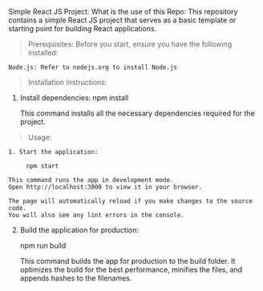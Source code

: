 Simple React JS Project:
What is the use of this Repo:
This repository contains a simple React JS project that serves as a basic template or starting point for building React applications.

 > Prerequisites:
    Before you start, ensure you have the following installed:

    Node.js: Refer to nodejs.org to install Node.js

 > Installation Instructions:

 1. Install dependencies:
    npm install

    This command installs all the necessary dependencies required for the project.

  > Usage:

    1. Start the application:
    
         npm start

    This command runs the app in development mode.
    Open http://localhost:3000 to view it in your browser.

    The page will automatically reload if you make changes to the source code.
    You will also see any lint errors in the console.

   2. Build the application for production:
      
        npm run build

        This command builds the app for production to the build folder.
        It optimizes the build for the best performance, minifies the files, and appends hashes to the filenames.
